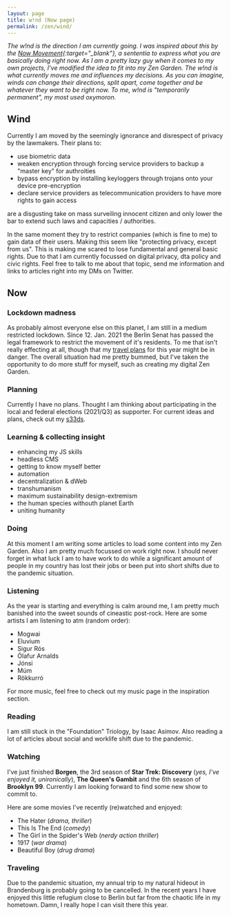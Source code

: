 ```yaml
---
layout: page
title: w!nd (Now page)
permalink: /zen/wind/
---
```


*The w!nd is the direction I am currently going. I was inspired about this by the [Now Movement](https://nownownow.com/about){:target="_blank"}, a sententia to express what you are basically doing right now. As I am a pretty lazy guy when it comes to my own projects, I've modified the idea to fit into my Zen Garden. The w!nd is what currently moves me and influences my decisions. As you can imagine, winds can change their directions, split apart, come together and be whatever they want to be right now. To me, w!nd is "temporarily permanent", my most used oxymoron.*

## Wind

Currently I am moved by the seemingly ignorance and disrespect of privacy by the lawmakers. Their plans to:
* use biometric data
* weaken encryption through forcing service providers to backup a "master key" for authroities
* bypass encryption by installing keyloggers through trojans onto your device pre-encryption
* declare service providers as telecommunication providers to have more rights to gain access

are a disgusting take on mass surveiling innocent citizen and only lower the bar to extend such laws and capacities / authorities.

In the same moment they try to restrict companies (which is fine to me) to gain data of their users. Making this seem like "protecting privacy, except from us". This is making me scared to lose fundamental and general basic rights. Due to that I am currently focussed on digital privacy, dta policy and civic rights. Feel free to talk to me about that topic, send me information and links to articles right into my DMs on Twitter.

## Now
### Lockdown madness

As probably almost everyone else on this planet, I am still in a medium restricted lockdown. Since 12. Jan. 2021 the Berlin Senat has passed the legal framework to restrict the movement of it's residents. To me that isn't really effecting at all, though that my [travel plans](#traveling) for this year might be in danger. The overall situation had me pretty bummed, but I've taken the opportunity to do more stuff for myself, such as creating my digital Zen Garden.

### Planning

Currently I have no plans. Thought I am thinking about participating in the local and federal elections (2021/Q3) as supporter. For current ideas and plans, check out my [s33ds](/zen/seeds/).

### Learning & collecting insight

* enhancing my JS skills
* headless CMS
* getting to know myself better
* automation
* decentralization & dWeb
* transhumanism
* maximum sustainability design-extremism
* the human species withouth planet Earth
* uniting humanity

### Doing

At this moment I am writing some articles to load some content into my Zen Garden. Also I am pretty much focussed on work right now. I should never forget in what luck I am to have work to do while a significant amount of people in my country has lost their jobs or been put into short shifts due to the pandemic situation.

### Listening

As the year is starting and everything is calm around me, I am pretty much banished into the sweet sounds of cineastic post-rock. Here are some artists I am listening to atm (random order):

* Mogwai
* Eluvium
* Sigur Rós
* Ólafur Arnalds
* Jónsi
* Múm
* Rökkurró

For more music, feel free to check out my music page in the inspiration section.

### Reading

I am still stuck in the "Foundation" Triology, by Isaac Asimov. Also reading a lot of articles about social and worklife shift due to the pandemic.

### Watching

I've just finished **Borgen**, the 3rd season of **Star Trek: Discovery** (*yes, I've enjoyed it, unironically*), **The Queen's Gambit** and the 6th season of **Brooklyn 99**. Currently I am looking forward to find some new show to commit to.

Here are some movies I've recently (re)watched and enjoyed:
* The Hater (*drama, thriller*)
* This Is The End (*comedy*)
* The Girl in the Spider's Web (*nerdy action thriller*)
* 1917 (*war drama*)
* Beautiful Boy (*drug drama*)

### Traveling

Due to the pandemic situation, my annual trip to my natural hideout in Brandenburg is probably going to be cancelled. In the recent years I have enjoyed this little refugium close to Berlin but far from the chaotic life in my hometown. Damn, I really hope I can visit there this year.